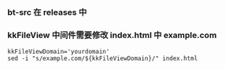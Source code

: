 ### bt-src 在 releases 中

### kkFileView 中间件需要修改 index.html 中 example.com
```
kkFileViewDomain='yourdomain'
sed -i "s/example.com/${kkFileViewDomain}/" index.html
```


